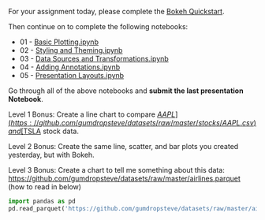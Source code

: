 For your assignment today, please complete the [Bokeh Quickstart](https://docs.bokeh.org/en/latest/docs/user_guide/quickstart.html).

Then continue on to complete the following notebooks:
- 01 - [Basic Plotting.ipynb](https://github.com/daniel-dc-cd/data_science/blob/master/daily_materials/bokeh-notebooks/tutorial/01%20-%20Basic%20Plotting.ipynb)
- 02 - [Styling and Theming.ipynb](https://github.com/daniel-dc-cd/data_science/blob/master/daily_materials/bokeh-notebooks/tutorial/02%20-%20Styling%20and%20Theming.ipynb)
- 03 - [Data Sources and Transformations.ipynb](https://github.com/daniel-dc-cd/data_science/blob/master/daily_materials/bokeh-notebooks/tutorial/03%20-%20Data%20Sources%20and%20Transformations.ipynb)
- 04 - [Adding Annotations.ipynb](https://github.com/daniel-dc-cd/data_science/blob/master/daily_materials/bokeh-notebooks/tutorial/04%20-%20Adding%20Annotations.ipynb)
- 05 - [Presentation Layouts.ipynb](https://github.com/daniel-dc-cd/data_science/blob/master/daily_materials/bokeh-notebooks/tutorial/05%20-%20Presentation%20Layouts.ipynb)

Go through all of the above notebooks and **submit the last presentation Notebook**.

Level 1 Bonus: Create a line chart to compare [$AAPL](https://github.com/gumdropsteve/datasets/raw/master/stocks/AAPL.csv) and [$TSLA](https://github.com/gumdropsteve/datasets/blob/master/stocks/TSLA.csv) stock data.

Level 2 Bonus: Create the same line, scatter, and bar plots you created yesterday, but with Bokeh.

Level 3 Bonus: Create a chart to tell me something about this data: https://github.com/gumdropsteve/datasets/raw/master/airlines.parquet (how to read in below)
```python
import pandas as pd
pd.read_parquet('https://github.com/gumdropsteve/datasets/raw/master/airlines.parquet')
```
